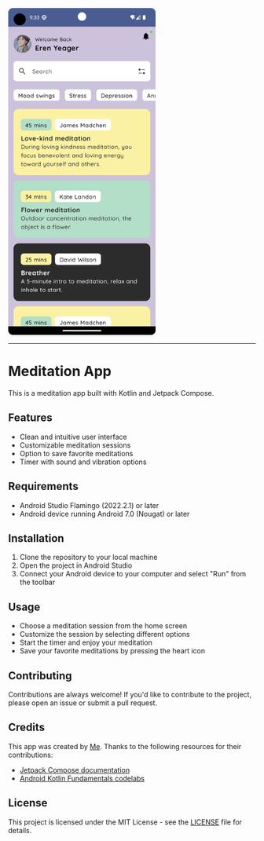 <div> <img src="Assets/Screenshot_20230423_213422.png" height=666px width=300px > </div>

---

# Meditation App

This is a meditation app built with Kotlin and Jetpack Compose.

## Features

- Clean and intuitive user interface
- Customizable meditation sessions
- Option to save favorite meditations
- Timer with sound and vibration options

## Requirements

- Android Studio Flamingo (2022.2.1) or later
- Android device running Android 7.0 (Nougat) or later

## Installation

1. Clone the repository to your local machine
2. Open the project in Android Studio
3. Connect your Android device to your computer and select "Run" from the toolbar

## Usage

- Choose a meditation session from the home screen
- Customize the session by selecting different options
- Start the timer and enjoy your meditation
- Save your favorite meditations by pressing the heart icon

## Contributing

Contributions are always welcome! If you'd like to contribute to the project, please open an issue or submit a pull request.

## Credits

This app was created by [Me](github.com/DashingAdi). Thanks to the following resources for their contributions:

- [Jetpack Compose documentation](https://developer.android.com/jetpack/compose)
- [Android Kotlin Fundamentals codelabs](https://developer.android.com/courses/kotlin-android-fundamentals/overview)

## License

This project is licensed under the MIT License - see the [LICENSE](LICENSE) file for details.

